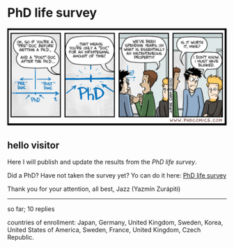 # PhD life survey

<img src="./images/InstantaneousProperty.png" alt="was it worth it" />

## hello visitor

Here I will publish and update the results from the _PhD life survey_. 

Did a PhD? Have not taken the survey yet? Yo can do it here: [PhD life survey](https://forms.gle/4NVZAtoYY6EhQbnC8)

Thank you for your attention, all best, 
Jazz (Yazmín Zurápiti)


-------------------------------------------------------------------------------------------------------------------


so far; 10 replies 

countries of enrollment:  Japan, Germany, United Kingdom, Sweden, Korea, United States of America, Sweden, France, United Kingdom, Czech Republic.


